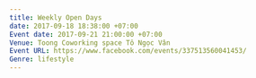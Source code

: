 ```yaml
---
title: Weekly Open Days
date: 2017-09-18 18:38:00 +07:00
Event date: 2017-09-21 21:00:00 +07:00
Venue: Toong Coworking space Tô Ngọc Vân
Event URL: https://www.facebook.com/events/337513560041453/
Genre: lifestyle
---
```


